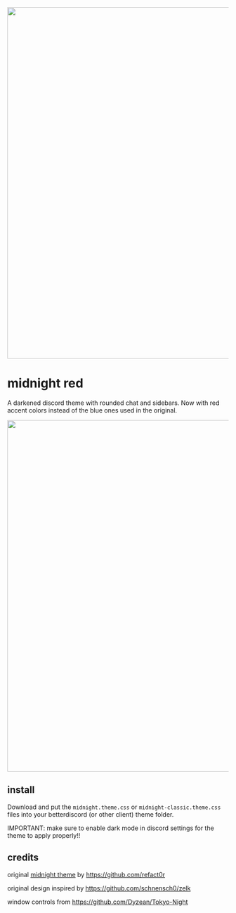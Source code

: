 <img width=800 src="https://github.com/viacoro/midnight-discord-red/assets/103315372/ca5ce084-50ea-41f5-9f77-20bfd7628ec2">

# midnight red

A darkened discord theme with rounded chat and sidebars. Now with red accent colors instead of the blue ones used in the original.

<img width=800 src="https://github.com/viacoro/midnight-discord-red/assets/103315372/c6b35c34-e7ef-4fdb-915a-d6c04594acf6">

## install

Download and put the `midnight.theme.css` or `midnight-classic.theme.css` files into your betterdiscord (or other client) theme folder.

IMPORTANT: make sure to enable dark mode in discord settings for the theme to apply properly!!
 
## credits

original [midnight theme](https://betterdiscord.app/theme/midnight) by <https://github.com/refact0r>

original design inspired by <https://github.com/schnensch0/zelk>

window controls from <https://github.com/Dyzean/Tokyo-Night>
